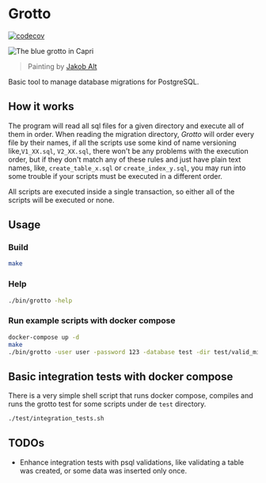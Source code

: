 # Grotto

[![codecov](https://codecov.io/gh/eaneto/grotto/branch/main/graph/badge.svg)](https://codecov.io/gh/eaneto/grotto)

![The blue grotto in Capri](https://upload.wikimedia.org/wikipedia/commons/e/eb/Heinrich_Jakob_Fried_-_Die_Blaue_Grotte_auf_Capri.jpg)
> Painting by [Jakob Alt](https://de.wikipedia.org/wiki/Jakob_Alt)

Basic tool to manage database migrations for PostgreSQL.

## How it works

The program will read all sql files for a given directory and execute
all of them in order. When reading the migration directory, *Grotto*
will order every file by their names, if all the scripts use some kind
of name versioning like,`V1_XX.sql`, `V2_XX.sql`, there won't be any
problems with the execution order, but if they don't match any of
these rules and just have plain text names, like, `create_table_x.sql`
or `create_index_y.sql`, you may run into some trouble if your scripts
must be executed in a different order.

All scripts are executed inside a single transaction, so either all of
the scripts will be executed or none.

## Usage

### Build

```bash
make
```

### Help

```bash
./bin/grotto -help
```

### Run example scripts with docker compose

```bash
docker-compose up -d
make
./bin/grotto -user user -password 123 -database test -dir test/valid_migration
```

## Basic integration tests with docker compose

There is a very simple shell script that runs docker compose, compiles
and runs the grotto test for some scripts under de `test` directory.

```bash
./test/integration_tests.sh
```

## TODOs

- Enhance integration tests with psql validations, like validating a
  table was created, or some data was inserted only once.

